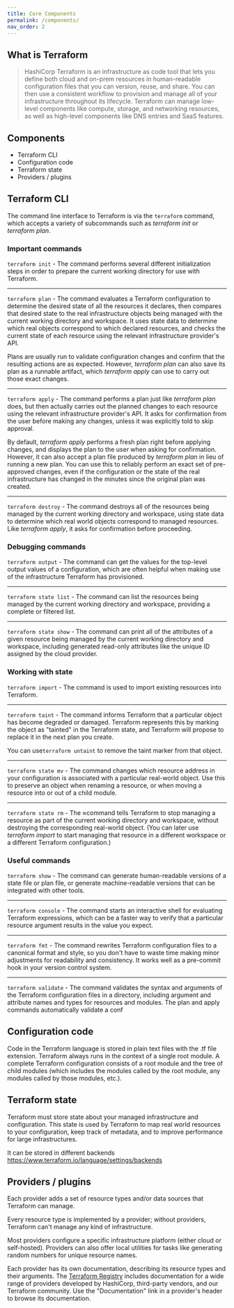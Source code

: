 ```yaml
---
title: Core Components
permalink: /components/
nav_order: 2
---
```


## What is Terraform

> HashiCorp Terraform is an infrastructure as code tool that lets you define both cloud and on-prem resources in human-readable configuration files that you can version, reuse, and share.
> You can then use a consistent workflow to provision and manage all of your infrastructure throughout its lifecycle.
> Terraform can manage low-level components like compute, storage, and networking resources, as well as high-level components like DNS entries and SaaS features.

## Components

- Terraform CLI
- Configuration code
- Terraform state
- Providers / plugins

## Terraform CLI

The command line interface to Terraform is via the `terraform` command, which accepts a variety of subcommands such as *terraform init* or *terraform plan*.

### Important commands

`terraform init` - The command performs several different initialization steps in order to prepare the current working directory for use with Terraform.

---

`terraform plan` - The command evaluates a Terraform configuration to determine the desired state of all the resources it declares, then compares that desired state to the real infrastructure objects being managed with the current working directory and workspace. It uses state data to determine which real objects correspond to which declared resources, and checks the current state of each resource using the relevant infrastructure provider's API.

Plans are usually run to validate configuration changes and confirm that the resulting actions are as expected. However, *terraform plan* can also save its plan as a runnable artifact, which *terraform apply* can use to carry out those exact changes.

---

`terraform apply` - The command performs a plan just like *terraform plan* does, but then actually carries out the planned changes to each resource using the relevant infrastructure provider's API. It asks for confirmation from the user before making any changes, unless it was explicitly told to skip approval.

By default, *terraform apply* performs a fresh plan right before applying changes, and displays the plan to the user when asking for confirmation. However, it can also accept a plan file produced by *terraform plan* in lieu of running a new plan. You can use this to reliably perform an exact set of pre-approved changes, even if the configuration or the state of the real infrastructure has changed in the minutes since the original plan was created.

---

`terraform destroy` - The command destroys all of the resources being managed by the current working directory and workspace, using state data to determine which real world objects correspond to managed resources. Like *terraform apply*, it asks for confirmation before proceeding.

### Debugging commands

`terraform output` - The command can get the values for the top-level output values of a configuration, which are often helpful when making use of the infrastructure Terraform has provisioned.

---

`terraform state list` - The command can list the resources being managed by the current working directory and workspace, providing a complete or filtered list.

---

`terraform state show` - The command can print all of the attributes of a given resource being managed by the current working directory and workspace, including generated read-only attributes like the unique ID assigned by the cloud provider.

### Working with state

`terraform import` - The command is used to import existing resources into Terraform.

---

`terraform taint` - The command informs Terraform that a particular object has become degraded or damaged. Terraform represents this by marking the object as "tainted" in the Terraform state, and Terraform will propose to replace it in the next plan you create.

You can use`terraform untaint` to remove the taint marker from that object.

---

`terraform state mv` - The command changes which resource address in your configuration is associated with a particular real-world object. Use this to preserve an object when renaming a resource, or when moving a resource into or out of a child module.

---

`terraform state rm` - The ≈command tells Terraform to stop managing a resource as part of the current working directory and workspace, without destroying the corresponding real-world object. (You can later use *terraform import* to start managing that resource in a different workspace or a different Terraform configuration.)

### Useful commands

`terraform show` - The command can generate human-readable versions of a state file or plan file, or generate machine-readable versions that can be integrated with other tools.

---

`terraform console` - The command starts an interactive shell for evaluating Terraform expressions, which can be a faster way to verify that a particular resource argument results in the value you expect.

---

`terraform fmt` - The command rewrites Terraform configuration files to a canonical format and style, so you don't have to waste time making minor adjustments for readability and consistency. It works well as a pre-commit hook in your version control system.

---

`terraform validate` - The command validates the syntax and arguments of the Terraform configuration files in a directory, including argument and attribute names and types for resources and modules. The plan and apply commands automatically validate a conf

## Configuration code

Code in the Terraform language is stored in plain text files with the .tf file extension.
Terraform always runs in the context of a single root module. A complete Terraform configuration consists of a root module and the tree of child modules (which includes the modules called by the root module, any modules called by those modules, etc.).

## Terraform state

Terraform must store state about your managed infrastructure and configuration. This state is used by Terraform to map real world resources to your configuration, keep track of metadata, and to improve performance for large infrastructures.

It can be stored in different backends <https://www.terraform.io/language/settings/backends>

## Providers / plugins

Each provider adds a set of resource types and/or data sources that Terraform can manage.

Every resource type is implemented by a provider; without providers, Terraform can't manage any kind of infrastructure.

Most providers configure a specific infrastructure platform (either cloud or self-hosted). Providers can also offer local utilities for tasks like generating random numbers for unique resource names.

Each provider has its own documentation, describing its resource types and their arguments.
The [Terraform Registry](https://registry.terraform.io/browse/providers) includes documentation for a wide range of providers developed by HashiCorp, third-party vendors, and our Terraform community. Use the "Documentation" link in a provider's header to browse its documentation.
